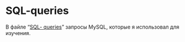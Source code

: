 # SQL-queries

В файле “[SQL- queries](https://github.com/PavelPakhadnia/SQL-queries/blob/main/SQL-%20queries.pdf)” запросы MySQL, которые я использовал для изучения.
